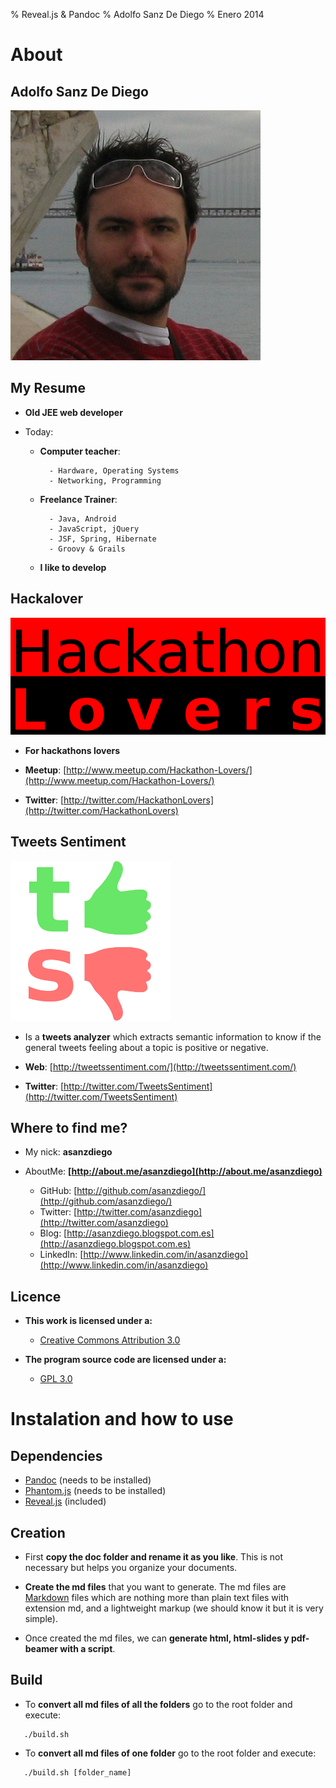 % Reveal.js & Pandoc
% Adolfo Sanz De Diego
% Enero 2014

# About

## Adolfo Sanz De Diego

![](../img/avatar-asanzdiego.png)

## My Resume

- **Old JEE web developer**

- Today:

    - **Computer teacher**:

            - Hardware, Operating Systems
            - Networking, Programming

    - **Freelance Trainer**:

            - Java, Android
            - JavaScript, jQuery
            - JSF, Spring, Hibernate
            - Groovy & Grails

    - **I like to develop**

## Hackalover

![](../img/hackathon-lovers-logo.png)

- **For hackathons lovers**

- **Meetup**: [http://www.meetup.com/Hackathon-Lovers/](http://www.meetup.com/Hackathon-Lovers/)

- **Twitter**: [http://twitter.com/HackathonLovers](http://twitter.com/HackathonLovers)

## Tweets Sentiment

![](../img/tweets-sentiment-logo.png)

- Is a **tweets analyzer** which extracts semantic information to know
if the general tweets feeling about a topic is positive or negative.

- **Web**: [http://tweetssentiment.com/](http://tweetssentiment.com/)

- **Twitter**: [http://twitter.com/TweetsSentiment](http://twitter.com/TweetsSentiment)

## Where to find me?

- My nick: **asanzdiego**

- AboutMe: **[http://about.me/asanzdiego](http://about.me/asanzdiego)**

    - GitHub:   [http://github.com/asanzdiego/](http://github.com/asanzdiego/)
    - Twitter:  [http://twitter.com/asanzdiego](http://twitter.com/asanzdiego)
    - Blog:     [http://asanzdiego.blogspot.com.es](http://asanzdiego.blogspot.com.es)
    - LinkedIn: [http://www.linkedin.com/in/asanzdiego](http://www.linkedin.com/in/asanzdiego)

## Licence

- **This work is licensed under a:**
    - [Creative Commons Attribution 3.0](http://creativecommons.org/licenses/by-sa/3.0//)

- **The program source code are licensed under a:**
    - [GPL 3.0](http://www.gnu.org/licenses/gpl.html)

# Instalation and how to use

## Dependencies

- [Pandoc](http://johnmacfarlane.net/pandoc/) (needs to be installed)
- [Phantom.js](http://phantomjs.org) (needs to be installed)
- [Reveal.js](http://lab.hakim.se/reveal-js/#/) (included)

## Creation

- First **copy the doc folder and rename it as you like**. This is not necessary but
  helps you organize your documents.

- **Create the md files** that you want to generate. The md files are
  [Markdown](http://en.wikipedia.org/wiki/Markdown) files which are nothing more
  than plain text files with extension md, and a lightweight markup (we should
  know it but it is very simple).

- Once created the md files, we can **generate html, html-slides y pdf-beamer with a script**.

## Build

- To **convert all md files of all the folders**
  go to the root folder and execute:

~~~
   ./build.sh
~~~

- To **convert all md files of one folder**
  go to the root folder and execute:

~~~
   ./build.sh [folder_name]
~~~
